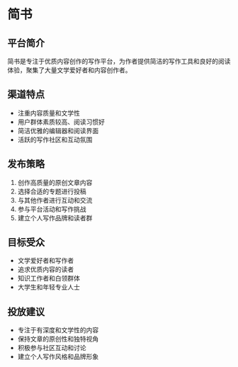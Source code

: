 # 简书

## 平台简介
简书是专注于优质内容创作的写作平台，为作者提供简洁的写作工具和良好的阅读体验，聚集了大量文学爱好者和内容创作者。

## 渠道特点
- 注重内容质量和文学性
- 用户群体素质较高、阅读习惯好
- 简洁优雅的编辑器和阅读界面
- 活跃的写作社区和互动氛围

## 发布策略
1. 创作高质量的原创文章内容
2. 选择合适的专题进行投稿
3. 与其他作者进行互动和交流
4. 参与平台活动和写作挑战
5. 建立个人写作品牌和读者群

## 目标受众
- 文学爱好者和写作者
- 追求优质内容的读者
- 知识工作者和白领群体
- 大学生和年轻专业人士

## 投放建议
- 专注于有深度和文学性的内容
- 保持文章的原创性和独特视角
- 积极参与社区互动和讨论
- 建立个人写作风格和品牌形象
